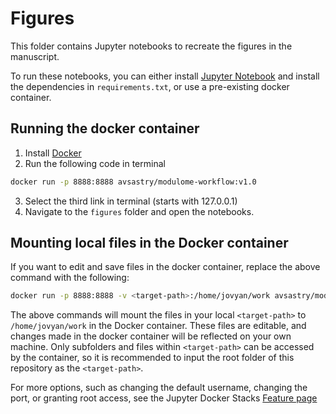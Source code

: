 # Figures

This folder contains Jupyter notebooks to recreate the figures in the manuscript.

To run these notebooks, you can either install [Jupyter Notebook](https://jupyter.org/install) and install the dependencies in `requirements.txt`, or use a pre-existing docker container.

## Running the docker container
1. Install [Docker](https://docs.docker.com/get-docker/)
2. Run the following code in terminal
```bash
docker run -p 8888:8888 avsastry/modulome-workflow:v1.0
```
3. Select the third link in terminal (starts with 127.0.0.1)
4. Navigate to the `figures` folder and open the notebooks.

## Mounting local files in the Docker container
If you want to edit and save files in the docker container, replace the above command with the following:
```bash
docker run -p 8888:8888 -v <target-path>:/home/jovyan/work avsastry/modulome-workflow:v1.0
```
The above commands will mount the files in your local `<target-path>` to `/home/jovyan/work` in the Docker container. These files are editable, and changes made in the docker container will be reflected on your own machine. Only subfolders and files within `<target-path>` can be accessed by the container, so it is recommended to input the root folder of this repository as the `<target-path>`.

For more options, such as changing the default username, changing the port, or granting root access, see the Jupyter Docker Stacks [Feature page](https://jupyter-docker-stacks.readthedocs.io/en/latest/using/common.html)

